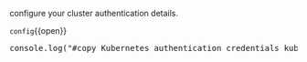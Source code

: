 configure your cluster authentication details.

`config`{{open}}

<pre class="file" data-filename="app.js" data-target="prepend">console.log("#copy Kubernetes authentication credentials kubeconfig file having the cluster token details here")
</pre>
